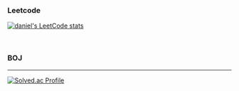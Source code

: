 <br>

### Leetcode
[![daniel's LeetCode stats](https://leetcode-stats-six.vercel.app/?username=donghyun-daniel&theme=dark)](https://github.com/donghyun-daniel/PS-LeetCode)

<br>

### BOJ
---
[![Solved.ac Profile](http://mazassumnida.wtf/api/v2/generate_badge?boj=zidane92)](https://solved.ac/zidane92e)

